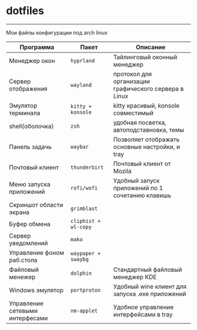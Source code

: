 # dotfiles
---
Мои файлы конфигурации под arch linux

|Программа                      |Пакет               |Описание                                             | 
| ----------------------------- | ------------------ | --------------------------------------------------- |
|Менеджер окон                  |`hyprland`          |Тайлинговый оконный менеджер                         |
|Сервер отображения             |`wayland`           |протокол для организации графического сервера в Linux|
|Эмулятор терминала             |`kitty + konsole`   |kitty красивый, konsole совместимый                  |
|shell(оболочка)                |`zsh`               |удобная посветка, автоподставновка, темы             |
|Панель задачь                  |`waybar`            |Позволяет отображать основные настройки, и tray      |
|Почтовый клиент                |`thunderbirt`       |Почтовый клиент от Mozila                            |
|Меню запуска приложений        |`rofi/wofi`         |Удобный запуск приложений по 1 сочетанию клавишь     |
|Скриншот области экрана        |`grimblast`         ||
|Буфер обмена                   |`cliphist + wl-copy`||
|Сервер уведомлений             |`mako`              ||
|Управление фоном раб.стола     |`waypaper + swaybg` ||
|Файловый менежер               |`dolphin`           |Стандартный файловый менеджер KDE                    |
|Windows эмулятор               |`portproton`        |Удобный wine клиент для запуска .exe приложений      |
|Управление сетевыми интерфесами|`nm-applet`         |Удобное управление интерфейсами в tray               |
